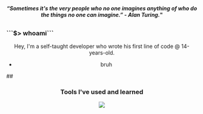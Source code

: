 ##
<!-- Whoah! You have just found an amazing easter egg -- congrats!  -->
<!-- Ref. => https://github.com/adam-p/markdown-here/wiki/Markdown-Cheatsheet -->
  <!-- Quote -->
  <div>
    <h4 align="center"><em>“Sometimes it's the very people who no one imagines anything of who do the things no one can imagine.” - Alan Turing.</em>"
      <span align="center"></span>
    </h4>
  </div>

  ##
  <!-- About me, or who? -->
  <h3>```$> whoami```</h3>
  <div align="center">
    <p>Hey, I'm a self-taught developer who wrote his first line of code @ 14-years-old.</p>
    <ul>
      <li>bruh</li>
    </ul>
  </div>
  ##
  <!-- Skillset -->
  <h3 align="center">Tools I've used and learned</h3>
  <div align="center">
    <!-- https://skillicons.dev/ -->
    <img src="https://skillicons.dev/icons?i=linux,bash,aws,docker,cloudflare,py,rust,ts,js,nodejs,npm,neovim,git,jenkins,postman,tailwind,photoshop,postgres,discordjs,&perline=6" />
  </div>
  
  ##
  
</span>
